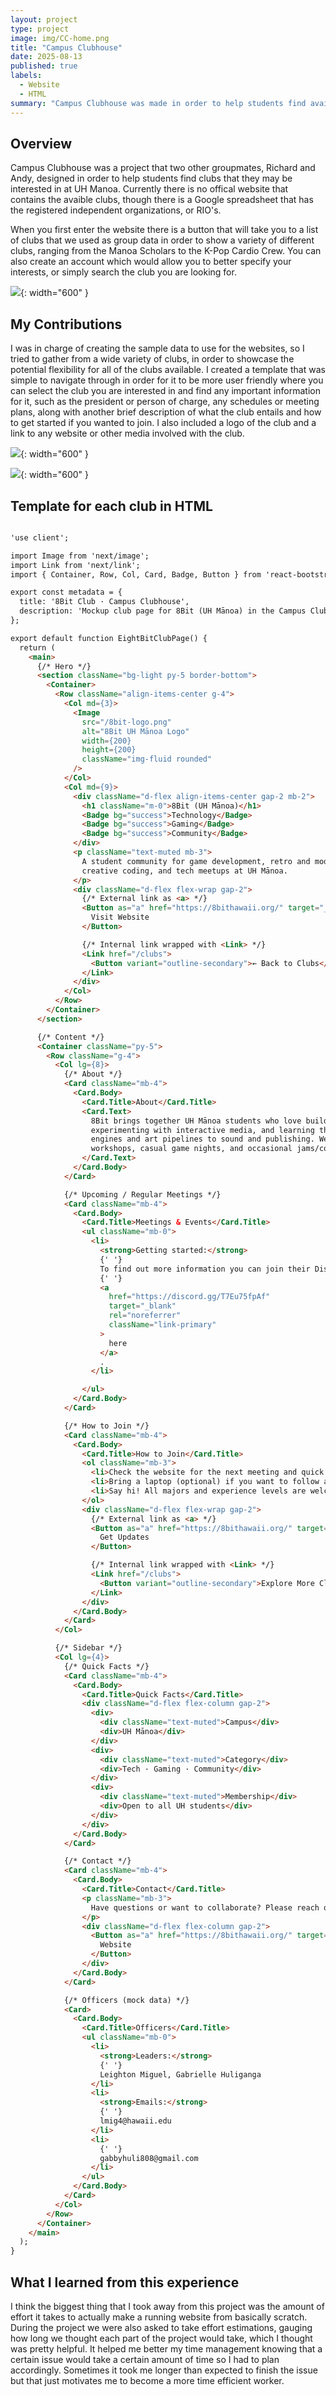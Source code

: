 ```yaml
---
layout: project
type: project
image: img/CC-home.png
title: "Campus Clubhouse"
date: 2025-08-13
published: true
labels:
  - Website
  - HTML
summary: "Campus Clubhouse was made in order to help students find available clubs at UH Manoa"
---
```


## Overview
Campus Clubhouse was a project that two other groupmates, Richard and Andy, designed in order to help students find clubs that they may be interested in at UH Manoa. Currently there is no offical website that contains the avaible clubs, though there is a Google spreadsheet that has the registered independent organizations, or RIO's.

When you first enter the website there is a button that will take you to a list of clubs that we used as group data in order to show a variety of different clubs, ranging from the Manoa Scholars to the K-Pop Cardio Crew. You can also create an account which would allow you to better specify your interests, or simply search the club you are looking for. 

![](/img/CC-home.png){: width="600" }

## My Contributions
I was in charge of creating the sample data to use for the websites, so I tried to gather from a wide variety of clubs, in order to showcase the potential flexibility for all of the clubs available. I created a template that was simple to navigate through in order for it to be more user friendly where you can select the club you are interested in and find any important information for it, such as the president or person of charge, any schedules or meeting plans, along with another brief description of what the club entails and how to get started if you wanted to join. I also included a logo of the club and a link to any website or other media involved with the club.

![](/img/CC_clubs.png){: width="600" }

![](/img/CC_8bit.png){: width="600" }

## Template for each club in HTML
```html

'use client';

import Image from 'next/image';
import Link from 'next/link';
import { Container, Row, Col, Card, Badge, Button } from 'react-bootstrap';

export const metadata = {
  title: '8Bit Club · Campus Clubhouse',
  description: 'Mockup club page for 8Bit (UH Mānoa) in the Campus Clubhouse style.',
};

export default function EightBitClubPage() {
  return (
    <main>
      {/* Hero */}
      <section className="bg-light py-5 border-bottom">
        <Container>
          <Row className="align-items-center g-4">
            <Col md={3}>
              <Image
                src="/8bit-logo.png"
                alt="8Bit UH Mānoa Logo"
                width={200}
                height={200}
                className="img-fluid rounded"
              />
            </Col>
            <Col md={9}>
              <div className="d-flex align-items-center gap-2 mb-2">
                <h1 className="m-0">8Bit (UH Mānoa)</h1>
                <Badge bg="success">Technology</Badge>
                <Badge bg="success">Gaming</Badge>
                <Badge bg="success">Community</Badge>
              </div>
              <p className="text-muted mb-3">
                A student community for game development, retro and modern gaming culture,
                creative coding, and tech meetups at UH Mānoa.
              </p>
              <div className="d-flex flex-wrap gap-2">
                {/* External link as <a> */}
                <Button as="a" href="https://8bithawaii.org/" target="_blank" rel="noreferrer">
                  Visit Website
                </Button>

                {/* Internal link wrapped with <Link> */}
                <Link href="/clubs">
                  <Button variant="outline-secondary">← Back to Clubs</Button>
                </Link>
              </div>
            </Col>
          </Row>
        </Container>
      </section>

      {/* Content */}
      <Container className="py-5">
        <Row className="g-4">
          <Col lg={8}>
            {/* About */}
            <Card className="mb-4">
              <Card.Body>
                <Card.Title>About</Card.Title>
                <Card.Text>
                  8Bit brings together UH Mānoa students who love building and playing games,
                  experimenting with interactive media, and learning the tools of the trade—from
                  engines and art pipelines to sound and publishing. We run beginner-friendly
                  workshops, casual game nights, and occasional jams/collabs.
                </Card.Text>
              </Card.Body>
            </Card>

            {/* Upcoming / Regular Meetings */}
            <Card className="mb-4">
              <Card.Body>
                <Card.Title>Meetings & Events</Card.Title>
                <ul className="mb-0">
                  <li>
                    <strong>Getting started:</strong>
                    {' '}
                    To find out more information you can join their Discord server
                    {' '}
                    <a
                      href="https://discord.gg/T7Eu75fpAf"
                      target="_blank"
                      rel="noreferrer"
                      className="link-primary"
                    >
                      here
                    </a>
                    .
                  </li>

                </ul>
              </Card.Body>
            </Card>

            {/* How to Join */}
            <Card className="mb-4">
              <Card.Body>
                <Card.Title>How to Join</Card.Title>
                <ol className="mb-3">
                  <li>Check the website for the next meeting and quick onboarding.</li>
                  <li>Bring a laptop (optional) if you want to follow along during workshops.</li>
                  <li>Say hi! All majors and experience levels are welcome.</li>
                </ol>
                <div className="d-flex flex-wrap gap-2">
                  {/* External link as <a> */}
                  <Button as="a" href="https://8bithawaii.org/" target="_blank" rel="noreferrer">
                    Get Updates
                  </Button>

                  {/* Internal link wrapped with <Link> */}
                  <Link href="/clubs">
                    <Button variant="outline-secondary">Explore More Clubs</Button>
                  </Link>
                </div>
              </Card.Body>
            </Card>
          </Col>

          {/* Sidebar */}
          <Col lg={4}>
            {/* Quick Facts */}
            <Card className="mb-4">
              <Card.Body>
                <Card.Title>Quick Facts</Card.Title>
                <div className="d-flex flex-column gap-2">
                  <div>
                    <div className="text-muted">Campus</div>
                    <div>UH Mānoa</div>
                  </div>
                  <div>
                    <div className="text-muted">Category</div>
                    <div>Tech · Gaming · Community</div>
                  </div>
                  <div>
                    <div className="text-muted">Membership</div>
                    <div>Open to all UH students</div>
                  </div>
                </div>
              </Card.Body>
            </Card>

            {/* Contact */}
            <Card className="mb-4">
              <Card.Body>
                <Card.Title>Contact</Card.Title>
                <p className="mb-3">
                  Have questions or want to collaborate? Please reach out!
                </p>
                <div className="d-flex flex-column gap-2">
                  <Button as="a" href="https://8bithawaii.org/" target="_blank" rel="noreferrer">
                    Website
                  </Button>
                </div>
              </Card.Body>
            </Card>

            {/* Officers (mock data) */}
            <Card>
              <Card.Body>
                <Card.Title>Officers</Card.Title>
                <ul className="mb-0">
                  <li>
                    <strong>Leaders:</strong>
                    {' '}
                    Leighton Miguel, Gabrielle Huliganga
                  </li>
                  <li>
                    <strong>Emails:</strong>
                    {' '}
                    lmig4@hawaii.edu
                  </li>
                  <li>
                    {' '}
                    gabbyhuli808@gmail.com
                  </li>
                </ul>
              </Card.Body>
            </Card>
          </Col>
        </Row>
      </Container>
    </main>
  );
}
```

## What I learned from this experience
I think the biggest thing that I took away from this project was the amount of effort it takes to actually make a running website from basically scratch. During the project we were also asked to take effort estimations, gauging how long we thought each part of the project would take, which I thought was pretty helpful. It helped me better my time management knowing that a certain issue would take a certain amount of time so I had to plan accordingly. Sometimes it took me longer than expected to finish the issue but that just motivates me to become a more time efficient worker.
